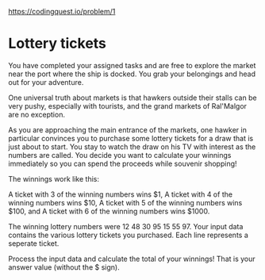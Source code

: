 https://codingquest.io/problem/1

# Lottery tickets

You have completed your assigned tasks and are free to explore the market near the port where the ship is docked. You grab your belongings and head out for your adventure.

One universal truth about markets is that hawkers outside their stalls can be very pushy, especially with tourists, and the grand markets of Ral'Malgor are no exception.

As you are approaching the main entrance of the markets, one hawker in particular convinces you to purchase some lottery tickets for a draw that is just about to start. You stay to watch the draw on his TV with interest as the numbers are called. You decide you want to calculate your winnings immediately so you can spend the proceeds while souvenir shopping!

The winnings work like this:

A ticket with 3 of the winning numbers wins $1,
A ticket with 4 of the winning numbers wins $10,
A ticket with 5 of the winning numbers wins $100, and
A ticket with 6 of the winning numbers wins $1000.

The winning lottery numbers were 12 48 30 95 15 55 97. Your input data contains the various lottery tickets you purchased. Each line represents a seperate ticket.

Process the input data and calculate the total of your winnings! That is your answer value (without the $ sign).